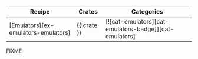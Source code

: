 | Recipe | Crates | Categories |
|--------|--------|------------|
| [Emulators][ex-emulators-emulators] | {{!crate }} | [![cat-emulators][cat-emulators-badge]][cat-emulators] |

<div class="hidden">
FIXME
</div>
